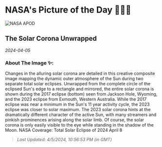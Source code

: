 
# NASA's Picture of the Day 🧑‍🚀💫

  ![NASA APOD](https://apod.nasa.gov/apod/image/2404/CoronaGraph.jpg)
  
  ## The Solar Corona Unwrapped 
  
  _2024-04-05_
  
  ### About The Image ✨: 
  
  Changes in the alluring solar corona are detailed in this creative composite image mapping the dynamic outer atmosphere of the Sun during two separate total solar eclipses. Unwrapped from the complete circle of the eclipsed Sun's edge to a rectangle and mirrored, the entire solar corona is shown during the 2017 eclipse (bottom) seen from Jackson Hole, Wyoming, and the 2023 eclipse from Exmouth, Western Australia. While the 2017 eclipse was near a minimum in the Sun's 11 year activity cycle, the 2023 eclipse was closer to solar maximum. The 2023 solar corona hints at the dramatically different character of the active Sun, with many streamers and pinkish prominences arising along the solar limb. Of course, the solar corona is only easily visible to the eye while standing in the shadow of the Moon.   NASA Coverage: Total Solar Eclipse of 2024 April 8
  
  
  
  > _Last Updated: 4/5/2024, 10:56:53 PM (in GMT)_
  